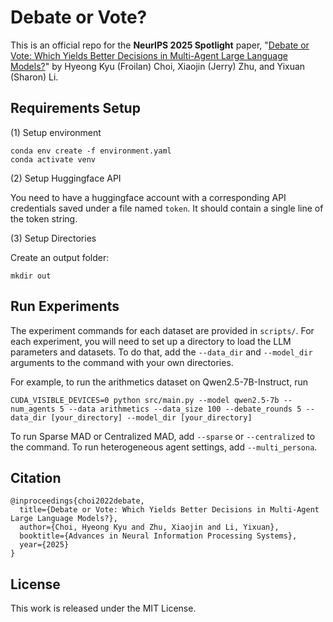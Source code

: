 # Debate or Vote?

This is an official repo for the **NeurIPS 2025 Spotlight** paper, "[Debate or Vote: Which Yields Better Decisions in Multi-Agent Large Language Models?](https://arxiv.org/abs/2508.17536)" by Hyeong Kyu (Froilan) Choi, Xiaojin (Jerry) Zhu, and Yixuan (Sharon) Li.



## Requirements Setup

(1) Setup environment

```
conda env create -f environment.yaml
conda activate venv
```

(2) Setup Huggingface API

You need to have a huggingface account with a corresponding API credentials saved under a file named ```token```. It should contain a single line of the token string.


(3) Setup Directories

Create an output folder:
```
mkdir out
```



## Run Experiments

The experiment commands for each dataset are provided in ```scripts/```.
For each experiment, you will need to set up a directory to load the LLM parameters and datasets. To do that, add the ```--data_dir``` and ```--model_dir``` arguments to the command with your own directories.

For example, to run the arithmetics dataset on Qwen2.5-7B-Instruct, run
```
CUDA_VISIBLE_DEVICES=0 python src/main.py --model qwen2.5-7b --num_agents 5 --data arithmetics --data_size 100 --debate_rounds 5 --data_dir [your_directory] --model_dir [your_directory]
```

To run Sparse MAD or Centralized MAD, add ```--sparse``` or ```--centralized``` to the command. To run heterogeneous agent settings, add ```--multi_persona```.


## Citation
```
@inproceedings{choi2022debate,
  title={Debate or Vote: Which Yields Better Decisions in Multi-Agent Large Language Models?},
  author={Choi, Hyeong Kyu and Zhu, Xiaojin and Li, Yixuan},
  booktitle={Advances in Neural Information Processing Systems},
  year={2025}
}
```


## License
This work is released under the MIT License.
